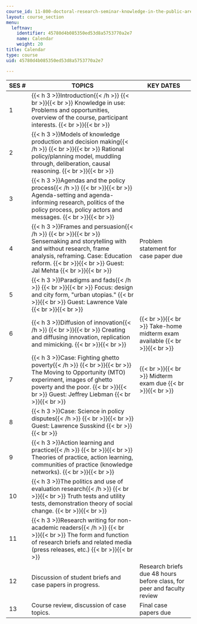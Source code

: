 ```yaml
---
course_id: 11-800-doctoral-research-seminar-knowledge-in-the-public-arena-spring-2007
layout: course_section
menu:
  leftnav:
    identifier: 45780d4b085350ed53d8a5753770a2e7
    name: Calendar
    weight: 20
title: Calendar
type: course
uid: 45780d4b085350ed53d8a5753770a2e7

---
```


| SES # | TOPICS | KEY DATES |
| --- | --- | --- |
| 1 | {{< h 3 >}}Introduction{{< /h >}} {{< br >}}{{< br >}} Knowledge in use: Problems and opportunities, overview of the course, participant interests. {{< br >}}{{< br >}}  | &nbsp; |
| 2 | {{< h 3 >}}Models of knowledge production and decision making{{< /h >}} {{< br >}}{{< br >}} Rational policy/planning model, muddling through, deliberation, causal reasoning. {{< br >}}{{< br >}}  | &nbsp; |
| 3 | {{< h 3 >}}Agendas and the policy process{{< /h >}} {{< br >}}{{< br >}} Agenda-setting and agenda-informing research, politics of the policy process, policy actors and messages. {{< br >}}{{< br >}}  | &nbsp; |
| 4 | {{< h 3 >}}Frames and persuasion{{< /h >}} {{< br >}}{{< br >}} Sensemaking and storytelling with and without research, frame analysis, reframing. Case: Education reform. {{< br >}}{{< br >}} Guest: Jal Mehta {{< br >}}{{< br >}}  | Problem statement for case paper due |
| 5 | {{< h 3 >}}Paradigms and fads{{< /h >}} {{< br >}}{{< br >}} Focus: design and city form, "urban utopias." {{< br >}}{{< br >}} Guest: Lawrence Vale {{< br >}}{{< br >}}  | &nbsp; |
| 6 | {{< h 3 >}}Diffusion of innovation{{< /h >}} {{< br >}}{{< br >}} Creating and diffusing innovation, replication and mimicking. {{< br >}}{{< br >}}  |  {{< br >}}{{< br >}} Take-home midterm exam available {{< br >}}{{< br >}}  |
| 7 | {{< h 3 >}}Case: Fighting ghetto poverty{{< /h >}} {{< br >}}{{< br >}} The Moving to Opportunity (MTO) experiment, images of ghetto poverty and the poor. {{< br >}}{{< br >}} Guest: Jeffrey Liebman {{< br >}}{{< br >}}  |  {{< br >}}{{< br >}} Midterm exam due {{< br >}}{{< br >}}  |
| 8 | {{< h 3 >}}Case: Science in policy disputes{{< /h >}} {{< br >}}{{< br >}} Guest: Lawrence Susskind {{< br >}}{{< br >}}  | &nbsp; |
| 9 | {{< h 3 >}}Action learning and practice{{< /h >}} {{< br >}}{{< br >}} Theories of practice, action learning, communities of practice (knowledge networks). {{< br >}}{{< br >}}  | &nbsp; |
| 10 | {{< h 3 >}}The politics and use of evaluation research{{< /h >}} {{< br >}}{{< br >}} Truth tests and utility tests, demonstration theory of social change. {{< br >}}{{< br >}}  | &nbsp; |
| 11 | {{< h 3 >}}Research writing for non-academic readers{{< /h >}} {{< br >}}{{< br >}} The form and function of research briefs and related media (press releases, etc.) {{< br >}}{{< br >}}  | &nbsp; |
| 12 | Discussion of student briefs and case papers in progress. | Research briefs due 48 hours before class, for peer and faculty review |
| 13 | Course review, discussion of case topics. | Final case papers due